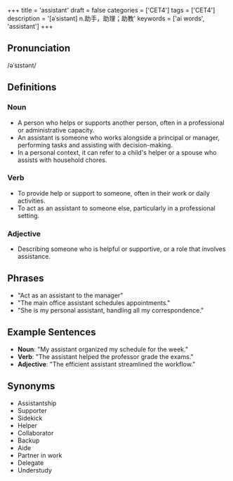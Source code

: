 +++
title = 'assistant'
draft = false
categories = ['CET4']
tags = ['CET4']
description = '[əˈsistənt] n.助手，助理；助教'
keywords = ['ai words', 'assistant']
+++

## Pronunciation
/əˈsɪstənt/

## Definitions
### Noun
- A person who helps or supports another person, often in a professional or administrative capacity.
- An assistant is someone who works alongside a principal or manager, performing tasks and assisting with decision-making.
- In a personal context, it can refer to a child's helper or a spouse who assists with household chores.

### Verb
- To provide help or support to someone, often in their work or daily activities.
- To act as an assistant to someone else, particularly in a professional setting.

### Adjective
- Describing someone who is helpful or supportive, or a role that involves assistance.

## Phrases
- "Act as an assistant to the manager"
- "The main office assistant schedules appointments."
- "She is my personal assistant, handling all my correspondence."

## Example Sentences
- **Noun**: "My assistant organized my schedule for the week."
- **Verb**: "The assistant helped the professor grade the exams."
- **Adjective**: "The efficient assistant streamlined the workflow."

## Synonyms
- Assistantship
- Supporter
- Sidekick
- Helper
- Collaborator
- Backup
- Aide
- Partner in work
- Delegate
- Understudy
